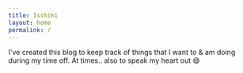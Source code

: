 ```yaml
---
title: Isshiki
layout: home
permalink: /
---
```


I've created this blog to keep track of things that I want to & am doing
during my time off. At times.. also to speak my heart out 😄
